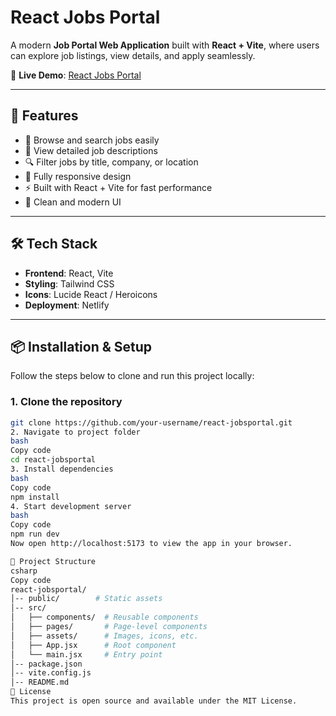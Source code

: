 # React Jobs Portal

A modern **Job Portal Web Application** built with **React + Vite**, where users can explore job listings, view details, and apply seamlessly.  

🔗 **Live Demo**: [React Jobs Portal](https://react-jobsportal.netlify.app/)  

---

## 🚀 Features
- 🏢 Browse and search jobs easily  
- 📄 View detailed job descriptions  
- 🔍 Filter jobs by title, company, or location  
- 📱 Fully responsive design  
- ⚡ Built with React + Vite for fast performance  
- 🎨 Clean and modern UI  

---

## 🛠️ Tech Stack
- **Frontend**: React, Vite  
- **Styling**: Tailwind CSS  
- **Icons**: Lucide React / Heroicons  
- **Deployment**: Netlify  

---

## 📦 Installation & Setup

Follow the steps below to clone and run this project locally:

### 1. Clone the repository
```bash
git clone https://github.com/your-username/react-jobsportal.git
2. Navigate to project folder
bash
Copy code
cd react-jobsportal
3. Install dependencies
bash
Copy code
npm install
4. Start development server
bash
Copy code
npm run dev
Now open http://localhost:5173 to view the app in your browser.

📂 Project Structure
csharp
Copy code
react-jobsportal/
│-- public/        # Static assets
│-- src/
│   ├── components/  # Reusable components
│   ├── pages/       # Page-level components
│   ├── assets/      # Images, icons, etc.
│   ├── App.jsx      # Root component
│   └── main.jsx     # Entry point
│-- package.json
│-- vite.config.js
│-- README.md
📜 License
This project is open source and available under the MIT License.
 
 
